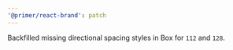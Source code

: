 ```yaml
---
'@primer/react-brand': patch
---
```


Backfilled missing directional spacing styles in Box for `112` and `128`.
